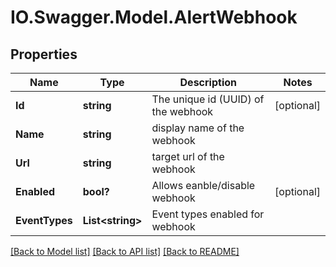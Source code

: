 # IO.Swagger.Model.AlertWebhook
## Properties

Name | Type | Description | Notes
------------ | ------------- | ------------- | -------------
**Id** | **string** | The unique id (UUID) of the webhook | [optional] 
**Name** | **string** | display name of the webhook | 
**Url** | **string** | target url of the webhook | 
**Enabled** | **bool?** | Allows eanble/disable webhook | [optional] 
**EventTypes** | **List&lt;string&gt;** | Event types enabled for webhook | 

[[Back to Model list]](../README.md#documentation-for-models) [[Back to API list]](../README.md#documentation-for-api-endpoints) [[Back to README]](../README.md)

